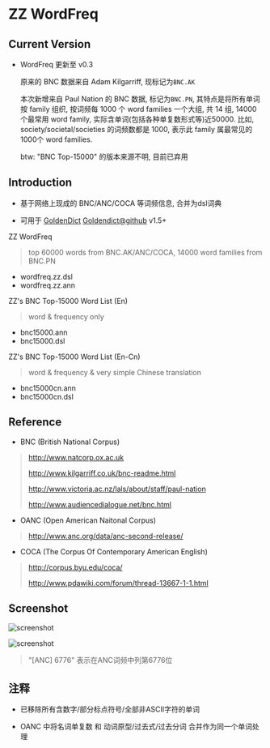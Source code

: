 ZZ WordFreq
===========

## Current Version

- WordFreq 更新至 v0.3

  原来的 BNC 数据来自 Adam Kilgarriff, 现标记为`BNC.AK`

  本次新增来自 Paul Nation 的 BNC 数据, 标记为`BNC.PN`,
  其特点是将所有单词按 family 组织, 按词频每 1000 个 word families 一个大组, 共 14 组, 14000 个最常用 word family, 实际含单词(包括各种单复数形式等)近50000.
  比如, society/societal/societies 的词频数都是 1000, 表示此 family 属最常见的1000个 word families.

  btw: "BNC Top-15000" 的版本来源不明, 目前已弃用

## Introduction

- 基于网络上现成的 BNC/ANC/COCA 等词频信息, 合并为dsl词典

- 可用于 [GoldenDict] [Goldendict@github] v1.5+

ZZ WordFreq
> top 60000 words from BNC.AK/ANC/COCA, 14000 word families from BNC.PN
- wordfreq.zz.dsl
- wordfreq.zz.ann

ZZ's BNC Top-15000 Word List (En)
> word & frequency only
- bnc15000.ann
- bnc15000.dsl

ZZ's BNC Top-15000 Word List (En-Cn)
> word & frequency & very simple Chinese translation
- bnc15000cn.ann
- bnc15000cn.dsl

## Reference

- BNC (British National Corpus)

> http://www.natcorp.ox.ac.uk
>
> http://www.kilgarriff.co.uk/bnc-readme.html
>
> http://www.victoria.ac.nz/lals/about/staff/paul-nation
>
> http://www.audiencedialogue.net/bnc.html

- OANC (Open American Naitonal Corpus)

> http://www.anc.org/data/anc-second-release/

- COCA (The Corpus Of Contemporary American English)

> http://corpus.byu.edu/coca/
>
> http://www.pdawiki.com/forum/thread-13667-1-1.html

## Screenshot

![screenshot](https://raw.githubusercontent.com/jjzz/BNC-ANC-word-freqency-list-dsl/master/screen01.png)

![screenshot](https://raw.githubusercontent.com/jjzz/BNC-ANC-word-freqency-list-dsl/master/screen02.png)

> "[ANC] 6776" 表示在ANC词频中列第6776位

## 注释

- 已移除所有含数字/部分标点符号/全部非ASCII字符的单词

- OANC 中将名词单复数 和 动词原型/过去式/过去分词 合并作为同一个单词处理


[goldendict]:http://www.goldendict.org
[goldendict@github]:https://github.com/goldendict/goldendict

